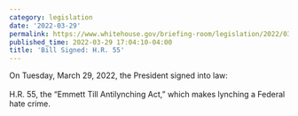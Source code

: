 ```yaml
---
category: legislation
date: '2022-03-29'
permalink: https://www.whitehouse.gov/briefing-room/legislation/2022/03/29/bill-signed-h-r-55/
published_time: 2022-03-29 17:04:10-04:00
title: 'Bill Signed: H.R. 55'
---
```

 
On Tuesday, March 29, 2022, the President signed into law:  
   
H.R. 55, the “Emmett Till Antilynching Act,” which makes lynching a
Federal hate crime.
